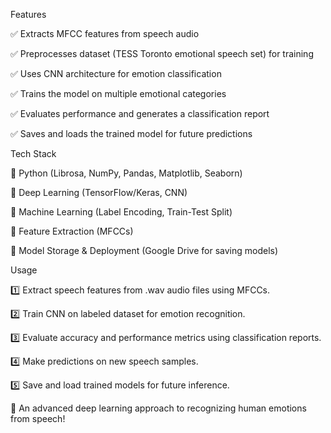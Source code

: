Features

✅ Extracts MFCC features from speech audio

✅ Preprocesses dataset (TESS Toronto emotional speech set) for training

✅ Uses CNN architecture for emotion classification

✅ Trains the model on multiple emotional categories

✅ Evaluates performance and generates a classification report

✅ Saves and loads the trained model for future predictions


Tech Stack

🔹 Python (Librosa, NumPy, Pandas, Matplotlib, Seaborn)

🔹 Deep Learning (TensorFlow/Keras, CNN)

🔹 Machine Learning (Label Encoding, Train-Test Split)

🔹 Feature Extraction (MFCCs)

🔹 Model Storage & Deployment (Google Drive for saving models)


Usage

1️⃣ Extract speech features from .wav audio files using MFCCs.

2️⃣ Train CNN on labeled dataset for emotion recognition.

3️⃣ Evaluate accuracy and performance metrics using classification reports.

4️⃣ Make predictions on new speech samples.

5️⃣ Save and load trained models for future inference.

🚀 An advanced deep learning approach to recognizing human emotions from speech!


